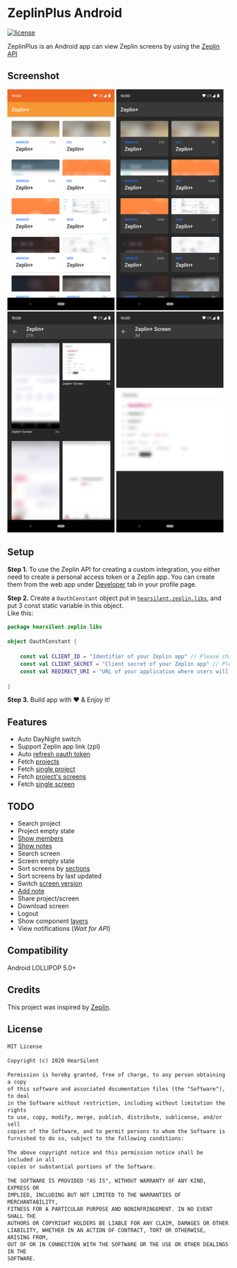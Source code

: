 # ZeplinPlus Android
[![license](https://img.shields.io/github/license/hearsilent/ZeplinPlus-Android.svg)](https://github.com/hearsilent/ZeplinPlus-Android/blob/master/LICENSE)

ZeplinPlus is an Android app can view Zeplin screens by using the [Zeplin API](https://docs.zeplin.dev/reference)

## Screenshot
<img src="https://github.com/hearsilent/ZeplinPlus-Android/raw/master/screenshots/device-2020-04-25-205331.png" height=500> <img src="https://github.com/hearsilent/ZeplinPlus-Android/raw/master/screenshots/device-2020-04-25-205159.png" height=500>  
<img src="https://github.com/hearsilent/ZeplinPlus-Android/raw/master/screenshots/device-2020-04-25-205850.png" height=500> <img src="https://github.com/hearsilent/ZeplinPlus-Android/raw/master/screenshots/device-2020-04-25-210031.png" height=500>

## Setup
   
**Step 1.** To use the Zeplin API for creating a custom integration, you either need to create a personal access token or a Zeplin app. You can create them from the web app under [Developer](https://app.zeplin.io/profile/developer) tab in your profile page.

**Step 2.** Create a `OauthConstant` object put in [`hearsilent.zeplin.libs`](https://github.com/hearsilent/ZeplinPlus-Android/tree/master/app/src/main/java/hearsilent/zeplin/libs), and put 3 const static variable in this object.  
Like this:
```kotlin
package hearsilent.zeplin.libs

object OauthConstant {

    const val CLIENT_ID = "Identifier of your Zeplin app" // Please change this value
    const val CLIENT_SECRET = "Client secret of your Zeplin app" // Please change this value
    const val REDIRECT_URI = "URL of your application where users will be redirected to after authorization" // Please change this value

}
```

**Step 3.** Build app with ❤️ & Enjoy it!

## Features
- Auto DayNight switch
- Support Zeplin app link (zpl)
- Auto [refresh oauth token](https://docs.zeplin.dev/reference#oauthposttoken)
- Fetch [projects](https://docs.zeplin.dev/reference#getprojects)
- Fetch [single project](https://docs.zeplin.dev/reference#getproject)
- Fetch [project's screens](https://docs.zeplin.dev/reference#getprojectscreens)
- Fetch [single screen](https://docs.zeplin.dev/reference#getscreen)

## TODO
- Search project
- Project empty state
- [Show members](https://docs.zeplin.dev/reference#getprojectmembers)
- [Show notes](https://docs.zeplin.dev/reference#getscreennotes)
- Search screen
- Screen empty state
- Sort screens by [sections](https://docs.zeplin.dev/reference#getscreensections)
- Sort screens by last updated
- Switch [screen version](https://docs.zeplin.dev/reference#getscreenversions)
- [Add note](https://docs.zeplin.dev/reference#postscreennote)
- Share project/screen
- Download screen
- Logout
- Show component [layers](https://docs.zeplin.dev/reference#layer)
- View notifications (*Wait for API*)
   
## Compatibility

Android LOLLIPOP 5.0+

## Credits

This project was inspired by [Zeplin](https://zeplin.io/).

## License

    MIT License

    Copyright (c) 2020 HearSilent

    Permission is hereby granted, free of charge, to any person obtaining a copy
    of this software and associated documentation files (the "Software"), to deal
    in the Software without restriction, including without limitation the rights
    to use, copy, modify, merge, publish, distribute, sublicense, and/or sell
    copies of the Software, and to permit persons to whom the Software is
    furnished to do so, subject to the following conditions:

    The above copyright notice and this permission notice shall be included in all
    copies or substantial portions of the Software.

    THE SOFTWARE IS PROVIDED "AS IS", WITHOUT WARRANTY OF ANY KIND, EXPRESS OR
    IMPLIED, INCLUDING BUT NOT LIMITED TO THE WARRANTIES OF MERCHANTABILITY,
    FITNESS FOR A PARTICULAR PURPOSE AND NONINFRINGEMENT. IN NO EVENT SHALL THE
    AUTHORS OR COPYRIGHT HOLDERS BE LIABLE FOR ANY CLAIM, DAMAGES OR OTHER
    LIABILITY, WHETHER IN AN ACTION OF CONTRACT, TORT OR OTHERWISE, ARISING FROM,
    OUT OF OR IN CONNECTION WITH THE SOFTWARE OR THE USE OR OTHER DEALINGS IN THE
    SOFTWARE.
